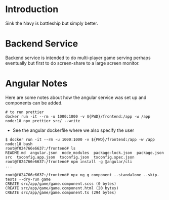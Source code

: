 # Introduction

Sink the Navy is battleship but simply better.

# Backend Service

Backend service is intended to do multi-player game serving perhaps eventually
but first to do screen-share to a large screen monitor.

# Angular Notes

Here are some notes about how the angular service was set up and components can
be added.

```shell
# to run prettier
docker run -it --rm -u 1000:1000 -v ${PWD}/frontend:/app -w /app node:18 npx prettier src/ --write
```

* See the angular dockerfile where we also specify the user

```shell
$ docker run -it --rm -u 1000:1000 -v ${PWD}/frontend:/app -w /app node:18 bash
root@f024766e6637:/frontend# ls
README.md  angular.json  node_modules  package-lock.json  package.json  src  tsconfig.app.json  tsconfig.json  tsconfig.spec.json
root@f024766e6637:/frontend# npm install -g @angular/cli
...

root@f024766e6637:/frontend# npx ng g component --standalone --skip-tests --dry-run game
CREATE src/app/game/game.component.scss (0 bytes)
CREATE src/app/game/game.component.html (20 bytes)
CREATE src/app/game/game.component.ts (294 bytes)

